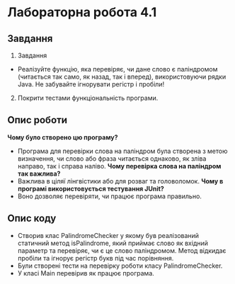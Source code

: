 # Лабораторна робота 4.1 
## Завдання 
1. Завдання
- Реалізуйте функцію, яка перевіряє, чи дане слово є паліндромом (читається так само, як назад, так і вперед), використовуючи рядки Java. Не забувайте ігнорувати регістр і пробіли!
2. Покрити тестами функціональність програми.
## Опис роботи 
**Чому було створено цю програму?**
- Програма для перевірки слова на паліндром була створена з метою визначення, чи слово або фраза читається однаково, як зліва направо, так і справа наліво.
**Чому перевірка слова на паліндром так важлива?**
- Важлива в ціляї лінгвістики або для розваг та головоломок.
**Чому в програмі використовується тестування JUnit?**
-  Воно дозволяє перевіряти, чи працює програма правильно.
## Опис коду 
- Створив клас PalindromeChecker у якому був реалізований статичний метод isPalindrome, який приймає слово як вхідний параметр та перевіряє, чи є це слово паліндромом. Метод відкидає пробіли та ігнорує регістр букв під час порівняння.
- Були створені тести на перевірку роботи класу PalindromeChecker.
- У класі Main перевірив як працює програма.
